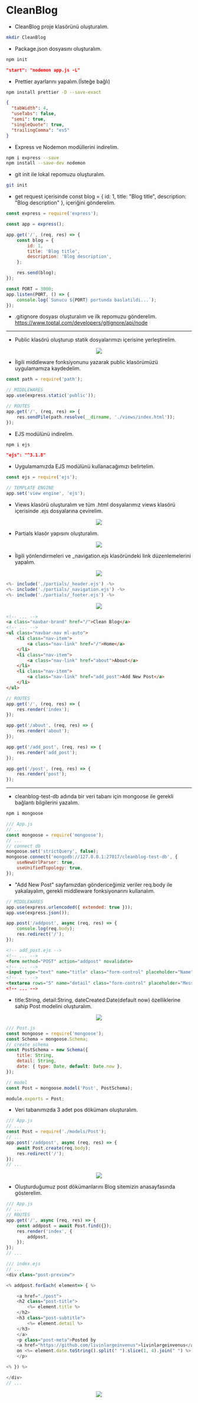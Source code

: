 # CleanBlog

- CleanBlog proje klasörünü oluşturalım.

```bash
mkdir CleanBlog
```

- Package.json dosyasını oluşturalım.

```bash
npm init
```

```json
"start": "nodemon app.js -L"
```

- Prettier ayarlarını yapalım.(İsteğe bağlı)

```bash
npm install prettier -D --save-exact
```

```json
{
  "tabWidth": 4,
  "useTabs": false,
  "semi": true,
  "singleQuote": true,
  "trailingComma": "es5"
}
```

- Express ve Nodemon modüllerini indirelim.

```bash
npm i express --save
npm install --save-dev nodemon
```

- git init ile lokal repomuzu oluşturalım.

```bash
git init
```

- get request içerisinde const blog = { id: 1, title: "Blog title", description: "Blog description" }, içeriğini gönderelim.

```js
const express = require('express');

const app = express();

app.get('/', (req, res) => {
    const blog = {
        id: 1,
        title: 'Blog title',
        description: 'Blog description',
    };

    res.send(blog);
});

const PORT = 3000;
app.listen(PORT, () => {
    console.log(`Sunucu ${PORT} portunda baslatildi...`);
});
```

- .gitignore dosyası oluşturalım ve ilk repomuzu gönderelim.
<https://www.toptal.com/developers/gitignore/api/node>

---

- Public klasörü oluşturup statik dosyalarımızı içerisine yerleştirelim.

<p align="center"><img src="./image/static-folder.jpg"/></p>

- İlgili middleware fonksiyonunu yazarak public klasörümüzü uygulamamıza kaydedelim.

```js
const path = require('path');

// MIDDLEWARES
app.use(express.static('public'));

// ROUTES
app.get('/', (req, res) => {
    res.sendFile(path.resolve(__dirname, './views/index.html'));
});
```

- EJS modülünü indirelim.

```bash
npm i ejs
```

```json
"ejs": "^3.1.8"
```

- Uygulamamızda EJS modülünü kullanacağımızı belirtelim.

```js
const ejs = require('ejs');

// TEMPLATE ENGINE
app.set('view engine', 'ejs');
```

- Views klasörü oluşturalım ve tüm .html dosyalarımız views klasörü içerisinde .ejs dosyalarına çevirelim.

<p align="center"><img src="./image/ejs.jpg"/></p>

- Partials klasör yapısını oluşturalım.

<p align="center"><img src="./image/partials.jpg"/></p>

- İlgili yönlendirmeleri ve _navigation.ejs klasöründeki link düzenlemelerini yapalım.

<p align="center"><img src="./image/_navigation.jpg"/></p>

```js
<%- include('./partials/_header.ejs') -%>
<%- include('./partials/_navigation.ejs') -%>
<%- include('./partials/_footer.ejs') -%>
```

<p align="center"><img src="./image/ejs_html.jpg"/></p>

```html
<!-- ... -->
<a class="navbar-brand" href="/">Clean Blog</a>
<!-- ... -->
<ul class="navbar-nav ml-auto">
    <li class="nav-item">
        <a class="nav-link" href="/">Home</a>
    </li>
    <li class="nav-item">
        <a class="nav-link" href="about">About</a>
    </li>
    <li class="nav-item">
        <a class="nav-link" href="add_post">Add New Post</a>
    </li>
</ul>
```

```js
// ROUTES
app.get('/', (req, res) => {
    res.render('index'); 
});

app.get('/about', (req, res) => {
    res.render('about');
});

app.get('/add_post', (req, res) => {
    res.render('add_post');
});

app.get('/post', (req, res) => {
    res.render('post');
});
```

---

- cleanblog-test-db adında bir veri tabanı için mongoose ile gerekli bağlantı bilgilerini yazalım.

```bash
npm i mongoose
```

```js
/// App.js
// ...
const mongoose = require('mongoose');
// ...
// connect db
mongoose.set('strictQuery', false);
mongoose.connect('mongodb://127.0.0.1:27017/cleanblog-test-db', {
    useNewUrlParser: true,
    useUnifiedTopology: true,
});
```

- "Add New Post" sayfamızdan göndericeğimiz veriler req.body ile yakalayalım, gerekli middleware fonksiyonarını kullanalım.

```js
// MIDDLEWARES
app.use(express.urlencoded({ extended: true }));
app.use(express.json());
```

```js
app.post('/addpost', async (req, res) => {
    console.log(req.body);
    res.redirect('/');
});
```

```html
<!-- add_post.ejs -->
<!-- ... -->
<form method="POST" action="addpost" novalidate>
<!-- ... -->
<input type="text" name="title" class="form-control" placeholder="Name" id="name" required>
<!-- ... -->
<textarea rows="5" name="detail" class="form-control" placeholder="Message" id="message" required
<!-- ... -->
```

- title:String, detail:String, dateCreated:Date(default now) özelliklerine sahip Post modelini oluşturalım.

<p align="center"><img src="./image/models.jpg"/></p>

```js
/// Post.js
const mongoose = require('mongoose');
const Schema = mongoose.Schema;
// create schema
const PostSchema = new Schema({
    title: String,
    detail: String,
    date: { type: Date, default: Date.now },
});

// model
const Post = mongoose.model('Post', PostSchema);

module.exports = Post;
```

- Veri tabanımızda 3 adet pos dökümanı oluşturalım.

```js
/// App.js
// ...
const Post = require('./models/Post');
// ...
app.post('/addpost', async (req, res) => {
    await Post.create(req.body);
    res.redirect('/');
});
// ...
```

<p align="center"><img src="./image/cleanblog-test-db-3entry.jpg"/></p>

- Oluşturduğumuz post dökümanlarını Blog sitemizin anasayfasında gösterelim.

```js
/// App.js
// ...
// ROUTES
app.get('/', async (req, res) => {
    const addpost = await Post.find({});
    res.render('index', {
        addpost,
    });
});
// ...
```

```js
/// index.ejs
// ...
<div class="post-preview">

<% addpost.forEach( element=> { %>

    <a href="./post">
    <h2 class="post-title">
        <%= element.title %>
    </h2>
    <h3 class="post-subtitle">
        <%= element.detail %>
    </h3>
    </a>
    <p class="post-meta">Posted by
    <a href="https://github.com/livinlargeinvenus">livinlargeinvenus</a>
    on <%= element.date.toString().split(" ").slice(1, 4).join(" ") %>
    </p>

<% }) %>

</div>
// ...
```

<p align="center"><img src="./image/cleanblog-website-1.jpg"/></p>

